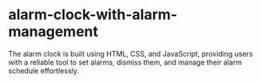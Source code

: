 # alarm-clock-with-alarm-management
The alarm clock is built using HTML, CSS, and JavaScript, providing users with a reliable tool to set alarms, dismiss them, and manage their alarm schedule effortlessly.
